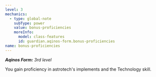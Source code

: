 ```yaml
---
level: 3
mechanics:
  - type: global-note
    subType: power
    value: bonus-proficiencies
    moreInfo:
      model: class-features
      id: guardian.aqinos-form.bonus-proficiencies
name: bonus-proficiencies
---
```

_**Aqinos Form:** 3rd level_
You gain proficiency in astrotech's implements and the Technology skill.